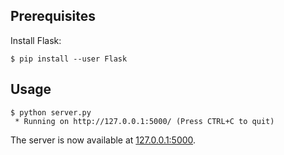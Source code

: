 ## Prerequisites

Install Flask:

```
$ pip install --user Flask
```

## Usage

```
$ python server.py
 * Running on http://127.0.0.1:5000/ (Press CTRL+C to quit)
```

The server is now available at [127.0.0.1:5000](http://127.0.0.1:5000/).
